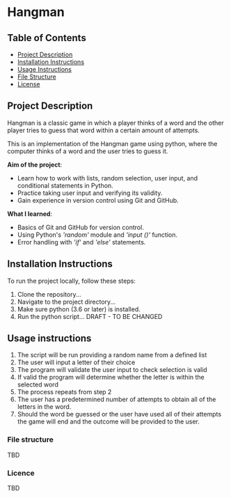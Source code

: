 # Hangman
## Table of Contents
- [Project Description](#project-description)
- [Installation Instructions](#installation-instructions)
- [Usage Instructions](#usage-instructions)
- [File Structure](#file-structure)
- [License](#license)

## Project Description
Hangman is a classic game in which a player thinks of a word and the other player tries to guess that word within a certain amount of attempts.

This is an implementation of the Hangman game using python, where the computer thinks of a word and the user tries to guess it. 


**Aim of the project**:
- Learn how to work with lists, random selection, user input, and conditional statements in Python.
- Practice taking user input and verifying its validity.
- Gain experience in version control using Git and GitHub.

**What I learned**:
- Basics of Git and GitHub for version control.
- Using Python's *'random'* module and *'input ()'* function.
- Error handling with *'if'* and *'else'* statements.
  
## Installation Instructions
To run the project locally, follow these steps:
1. Clone the repository...
2. Navigate to the project directory...
3. Make sure python (3.6 or later) is installed.
4. Run the python script...
DRAFT - TO BE CHANGED

## Usage instructions
1. The script will be run providing a random name from a defined list
2. The user will input a letter of their choice
3. The program will validate the user input to check selection is valid
4. If valid the program will determine whether the letter is within the selected word
5. The process repeats from step 2
6. The user has a predetermined number of attempts to obtain all of the letters in the word.
7. Should the word be guessed or the user have used all of their attempts the game will end and the outcome will be provided to the user.

### File structure
TBD
### Licence
TBD
